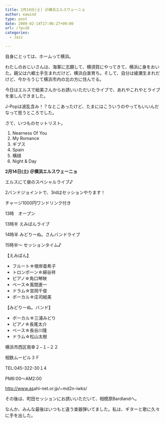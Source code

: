 ```yaml
---
title: 2月14日(土) ＠横浜エルスウェーニョ
author: eawind
type: post
date: 2009-02-14T17:06:27+09:00
url: /?p=16
categories:
  - Jazz

---
```

自身にとっては、ホームって横浜。

わたしのおじいさんは、海軍に志願して、横須賀にやってきて、横浜に身をおいた。親父は六郷土手生まれだけど、横浜白楽育ち。そして、自分は綾瀬生まれだけど、今かろうじて横浜市内の北の方に住んでる。

今日はエルスで絵美さんからお誘いいただいたライブで、あれやこれやとライブを楽しんできました。

J-Popは波乱含み！？なとこあったけど、たまにはこういうのやってもいいんだなって思うところでした。

さて、いつものセットリスト。

1. Nearness Of You
2. My Romance
3. ギブス
4. Spain
5. 横顔
6. Night & Day

**2月14日(土) ＠横浜エルスウェーニョ**

エルスにて昼のスペシャルライブ♪

2バンドジョイントで、3rdはセッションやります！

チャージ1000円ワンドリンク付き

13時　オープン

13時半 えみばんライブ

14時半 みどりーぬ。さんバンドライブ

15時半〜 セッションタイム♪

【えみばん】

- フルート☆根岸亜希子
- トロンボーン☆綿谷祥
- ピアノ☆角口琴映
- ベース☆風間進一
- ドラム☆宮岡千俊
- ボーカル☆庄司絵美

【みどりーぬ。バンド】

- ボーカル☆三浦みどり
- ピアノ☆長尾太介
- ベース☆長谷川隆
- ドラム☆松山太樹

横浜市西区南幸２−１−２２

相鉄ムービル３Ｆ

TEL:045-322-30１4

PM6:00〜AM2:00

<a href="http://www.asahi-net.or.jp/%7Emd2n-iwks/" target="_blank">http://<wbr>www.as<wbr>ahi-ne<wbr>t.or.j<wbr>p/~md2<wbr>n-iwks<wbr>/</a>

その後は、町田セッションにお誘いいただいて、相模原Bardlandへ。

なんか、みんな最後はいつもと違う楽器弾いてました。私は、ギターと歌に久々に手を出した。
